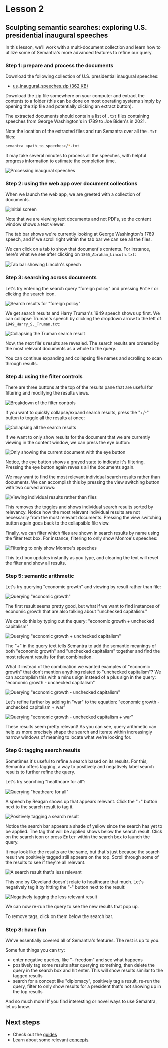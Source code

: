 # Lesson 2

## Sculpting semantic searches: exploring U.S. presidential inaugural speeches

In this lesson, we'll work with a multi-document collection and learn how to utilize some of Semantra's more advanced features to refine our query.

### Step 1: prepare and process the documents

Download the following collection of U.S. presidential inaugural speeches:

- [us_inaugural_speeches.zip (362 KB)](https://github.com/freedmand/semantra/raw/main/docs/example_docs/us_inaugural_speeches.zip)

Download the zip file somewhere on your computer and extract the contents to a folder (this can be done on most operating systems simply by opening the zip file and potentially clicking an extract button).

The extracted documents should contain a list of `.txt` files containing speeches from George Washington's in 1789 to Joe Biden's in 2021.

Note the location of the extracted files and run Semantra over all the `.txt` files:

```sh
semantra <path_to_speeches>/*.txt
```

It may take several minutes to process all the speeches, with helpful progress information to estimate the completion time.

![Processing inaugural speeches](img/inaugural_speeches_processing.png)

### Step 2: using the web app over document collections

When we launch the web app, we are greeted with a collection of documents.

![Initial screen](img/inaugural_speeches_initial_screen.png)

Note that we are viewing text documents and not PDFs, so the content window shows a text viewer.

The tab bar shows we're currently looking at George Washington's 1789 speech, and if we scroll right within the tab bar we can see all the files.

We can click on a tab to show that document's contents. For instance, here's what we see after clicking on `1865_Abraham_Lincoln.txt`:

![Tab bar showing Lincoln's speech](img/inaugural_speeches_tab_bar.jpg)

### Step 3: searching across documents

Let's try entering the search query "foreign policy" and pressing <kbd>Enter</kbd> or clicking the search icon.

![Search results for "foreign policy"](img/inaugural_speeches_search_results.png)

We get search results and Harry Truman's 1949 speech shows up first. We can collapse Truman's speech by clicking the dropdown arrow to the left of `1949_Harry_S._Truman.txt`:

![Collapsing the Truman search result](img/inaugural_speeches_collapsing_result.png)

Now, the next file's results are revealed. The search results are ordered by the most relevant documents as a whole to the query.

You can continue expanding and collapsing file names and scrolling to scan through results.

### Step 4: using the filter controls

There are three buttons at the top of the results pane that are useful for filtering and modifying the results views.

![Breakdown of the filter controls](img/button_breakdown.png)

If you want to quickly collapse/expand search results, press the "+/-" button to toggle all the results at once:

![Collapsing all the search results](img/inaugural_speeches_collapsed.png)

If we want to only show results for the document that we are currently viewing in the content window, we can press the eye button:

![Only showing the current document with the eye button](img/inaugural_speeches_eye_button.png)

Notice, the eye button shows a grayed state to indicate it's filtering. Pressing the eye button again reveals all the documents again.

We may want to find the most relevant individual search results rather than documents. We can accomplish this by pressing the view switching button with two curved arrows:

![Viewing individual results rather than files](img/inaugural_speeches_switch_views.png)

This removes the toggles and shows individual search results sorted by relevancy. Notice how the most relevant individual results are not necessarily from the most relevant documents. Pressing the view switching button again goes back to the collapsible file view.

Finally, we can filter which files are shown in search results by name using the filter text box. For instance, filtering to only show Monroe's speeches:

![Filtering to only show Monroe's speeches](img/inaugural_speeches_filter_files.png)

This text box updates instantly as you type, and clearing the text will reset the filter and show all results.

### Step 5: semantic arithmetic

Let's try querying "economic growth" and viewing by result rather than file:

![Querying "economic growth"](img/inaugural_speeches_economic_growth.png)

The first result seems pretty good, but what if we want to find instances of economic growth that are also talking about "unchecked capitalism."

We can do this by typing out the query: "economic growth + unchecked capitalism"

![Querying "economic growth + unchecked capitalism"](img/inaugural_speeches_economic_growth_unchecked_capitalism.png)

The "+" in the query text tells Semantra to add the semantic meanings of both "economic growth" and "unchecked capitalism" together and find the most relevant results for that combination.

What if instead of the combination we wanted examples of "economic growth" that don't mention anything related to "unchecked capitalism"? We can accomplish this with a minus sign instead of a plus sign in the query: "economic growth - unchecked capitalism"

![Querying "economic growth - unchecked capitalism"](img/inaugural_speeches_economic_growth_minus_unchecked_capitalism.png)

Let's refine further by adding in "war" to the equation: "economic growth - unchecked capitalism + war"

![Querying "economic growth - unchecked capitalism + war"](img/inaugural_speeches_economic_capitalism_war.png)

These results seem pretty relevant! As you can see, query arithmetic can help us more precisely shape the search and iterate within increasingly narrow windows of meaning to locate what we're looking for.

### Step 6: tagging search results

Sometimes it's useful to refine a search based on its results. For this, Semantra offers tagging, a way to positively and negatively label search results to further refine the query.

Let's try searching "healthcare for all":

![Querying "heathcare for all"](img/inaugural_speeches_healthcare_for_all.png)

A speech by Reagan shows up that appears relevant. Click the "+" button next to the search result to tag it.

![Positively tagging a search result](img/inaugural_speeches_positive_tag.png)

Notice the search bar appears a shade of yellow since the search has yet to be applied. The tag that will be applied shows below the search result. Click on the search icon or press <kbd>Enter</kbd> within the search box to launch the query.

It may look like the results are the same, but that's just because the search result we positively tagged still appears on the top. Scroll through some of the results to see if they're all relevant.

![A search result that's less relevant](img/inaugural_speeches_cleveland_healthcare.png)

This one by Cleveland doesn't relate to healthcare that much. Let's negatively tag it by hitting the "-" button next to the result:

![Negatively tagging the less relevant result](img/inaugural_speeches_healthcare_plus_minus.png)

We can now re-run the query to see the new results that pop up.

To remove tags, click on them below the search bar.

### Step 8: have fun

We've essentially covered all of Semantra's features. The rest is up to you.

Some fun things you can try:

- enter negative queries, like "- freedom" and see what happens
- positively tag some results after querying something, then delete the query in the search box and hit enter. This will show results similar to the tagged results
- search for a concept like "diplomacy", positively tag a result, re-run the query, filter to only show results for a president that's not showing up in the top results

And so much more! If you find interesting or novel ways to use Semantra, let us know.

## Next steps

- Check out the [guides](guides.md)
- Learn about some relevant [concepts](concepts.md)
